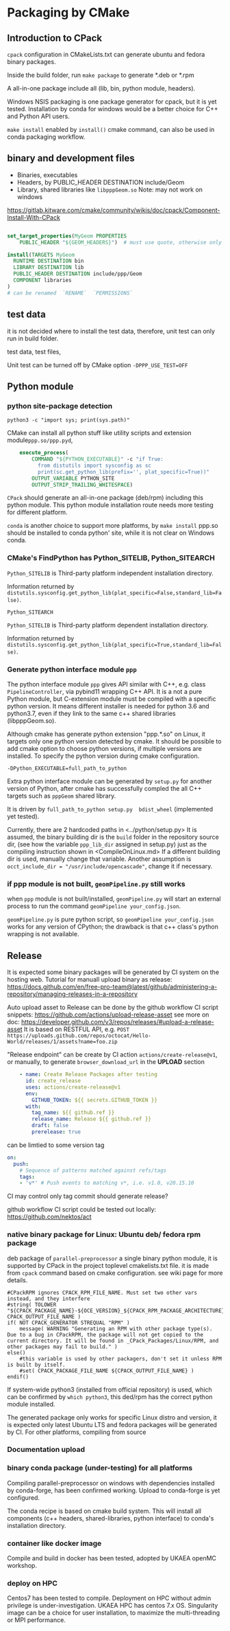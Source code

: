 # Packaging by CMake

## Introduction to CPack 

`cpack` configuration in CMakeLists.txt can generate ubuntu and fedora binary packages. 

Inside the build folder, run  `make package` to generate *.deb or *.rpm 

A all-in-one package include all (lib, bin, python module, headers).

Windows NSIS packaging is one package generator for cpack, but it is yet tested. Installation by conda for windows would be a better choice for C++ and Python API users.

`make install` enabled by `install()` cmake command, can also be used in conda packaging workflow. 

## binary and development files

- Binaries,  executables
- Headers,  by PUBLIC_HEADER DESTINATION include/Geom
- Library, shared libraries like `libpppGeom.so`
Note: may not work on windows

https://gitlab.kitware.com/cmake/community/wikis/doc/cpack/Component-Install-With-CPack
```cmake

set_target_properties(MyGeom PROPERTIES 
    PUBLIC_HEADER "${GEOM_HEADERS}")  # must use quote, otherwise only the first one

install(TARGETS MyGeom
  RUNTIME DESTINATION bin
  LIBRARY DESTINATION lib
  PUBLIC_HEADER DESTINATION include/ppp/Geom
  COMPONENT libraries
)
# can be renamed  `RENAME`  `PERMISSIONS`
```
## test data 

it is not decided where to install the test data, therefore, unit test can only run in build folder.

test data, 
test files,

Unit test can be turned off by CMake option `-DPPP_USE_TEST=OFF`

## Python module
### python site-package detection

`python3 -c "import sys; print(sys.path)"`

CMake can install all python stuff like utility scripts and extension module`ppp.so/ppp.pyd`, 

```cmake
    execute_process(
        COMMAND "${PYTHON_EXECUTABLE}" -c "if True:
          from distutils import sysconfig as sc
          print(sc.get_python_lib(prefix='', plat_specific=True))"
        OUTPUT_VARIABLE PYTHON_SITE
        OUTPUT_STRIP_TRAILING_WHITESPACE)
```

 `CPack`  should generate an all-in-one package (deb/rpm) including this python module.  This python module installation route needs more testing for different platform.

`conda` is another choice to support more platforms, by `make install` ppp.so should be installed to conda python' site, while it is not clear on Windows conda. 

### CMake's FindPython has Python_SITELIB, Python_SITEARCH

`Python_SITELIB` is Third-party platform independent installation directory.

Information returned by `distutils.sysconfig.get_python_lib(plat_specific=False,standard_lib=False)`.

```
Python_SITEARCH
```

`Python_SITELIB` is Third-party platform dependent installation directory.

Information returned by `distutils.sysconfig.get_python_lib(plat_specific=True,standard_lib=False)`.

### Generate python interface module `ppp`

The python interface module `ppp` gives API similar with C++, e.g. class `PipelineController`, via pybind11 wrapping C++ API.  It is a not a pure Python module, but C-extension module must be compiled with a specific python version. It means different installer is needed for python 3.6 and python3.7, even if they link to the same c++ shared libraries (libpppGeom.so).

Although cmake has generate python extension "ppp.*.so" on Linux, it targets only one python version detected by cmake. It should be possible to add cmake option to choose python versions, if multiple versions are installed. To specify the python version during cmake configuration.

`-DPython_EXECUTABLE=full_path_to_python`

Extra python interface module can be generated by `setup.py` for another version of Python,  after cmake has successfully compled the all C++ targets such as `pppGeom` shared library.

It is driven by `full_path_to_python setup.py  bdist_wheel` (implemented yet tested). 

Currently, there are 2 hardcoded paths in <../python/setup.py>
It is assumed, the binary building dir is the `build` folder in the repository source dir, (see how the variable `ppp_lib_dir` assigned in setup.py) just as the compiling instruction shown in <CompileOnLinux.md> If a different building dir is used, manually change that variable. 
Another assumption is `occt_include_dir = "/usr/include/opencascade"`, change it if necessary.

### if ppp module is not built, `geomPipeline.py` still works
when `ppp` module is not built/installed,  `geomPipeline.py` will start an external process to run the command `geomPipeline your_config.json`.

`geomPipeline.py` is pure python script, so `geomPipeline your_config.json` works for any version of CPython; the drawback is that c++ class's python wrapping is not available.

## Release

It is expected some binary packages will be generated by CI system on the hosting web.
Tutorial for manuall upload binary as release: https://docs.github.com/en/free-pro-team@latest/github/administering-a-repository/managing-releases-in-a-repository

Auto upload asset to Release can be done by  the github workflow CI script snippets: https://github.com/actions/upload-release-asset
see more on doc:  https://developer.github.com/v3/repos/releases/#upload-a-release-asset
It is based on RESTFUL API, e.g. `POST https://uploads.github.com/repos/octocat/Hello-World/releases/1/assets?name=foo.zip`

"Release endpoint" can be create by CI action `actions/create-release@v1`, or manually, to generate `browser_download_url` in the **UPLOAD** section
```yml
    - name: Create Release Packages after testing
      id: create_release
      uses: actions/create-release@v1
      env:
        GITHUB_TOKEN: ${{ secrets.GITHUB_TOKEN }}
      with:
        tag_name: ${{ github.ref }}
        release_name: Release ${{ github.ref }}
        draft: false
        prerelease: true
```

can be limtied to some version tag
```yaml
on:
  push:
    # Sequence of patterns matched against refs/tags
    tags:
    - 'v*' # Push events to matching v*, i.e. v1.0, v20.15.10
```

CI may control only tag commit should generate release?

github workflow CI script could be tested out locally: https://github.com/nektos/act

### native binary package for Linux: Ubuntu deb/ fedora rpm package

deb package of `parallel-preprocessor` a single binary python module,  it is supported by CPack in the project toplevel cmakelists.txt file. it is  made from `cpack` command based on cmake configuration. see wiki page for more details.



	#CPackRPM ignores CPACK_RPM_FILE_NAME. Must set two other vars instead, and they interfere
	#string( TOLOWER "${CPACK_PACKAGE_NAME}-${OCE_VERSION}_${CPACK_RPM_PACKAGE_ARCHITECTURE}.rpm" CPACK_OUTPUT_FILE_NAME )
	if( NOT CPACK_GENERATOR STREQUAL "RPM" )
		message( WARNING "Generating an RPM with other package type(s). Due to a bug in CPackRPM, the package will not get copied to the current directory. It will be found in _CPack_Packages/Linux/RPM, and other packages may fail to build." )
	else()
		#this variable is used by other packagers, don't set it unless RPM is built by itself.
		#set( CPACK_PACKAGE_FILE_NAME ${CPACK_OUTPUT_FILE_NAME} )
	endif()

If system-wide python3 (installed from official repository) is used, which can be confirmed by `which python3`,  this ded/rpm has the correct python module installed.

The generated package only works for specific Linux distro and version, it is expected only latest Ubuntu LTS and fedora packages will be generated by CI.
For other platforms, compiling from source 

### Documentation upload


### binary conda package (under-testing) for all platforms

Compiling parallel-preprocessor on windows with dependencies installed by conda-forge, has been confirmed working. Upload to conda-forge is yet configured.

The conda recipe is based on cmake build system. This will install all components (c++ headers, shared-libraries, python interface) to conda's installation directory.


### container like docker image
Compile and build in docker has been tested, adopted by UKAEA openMC workshop.

### deploy on HPC

Centos7 has been tested to compile.  Deployment on HPC without admin privilege is under-investigation. UKAEA HPC has centos 7.x OS.  Singularity image can be a choice for user installation, to maximize the multi-threading or MPI performance.